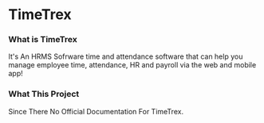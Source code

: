 # TimeTrex

<h3> What is TimeTrex </h3>
It's An HRMS Sofrware
time and attendance software that can help you manage employee time, attendance, HR and payroll via the web and mobile app!


<h3> What This Project </h3>
Since There No Official Documentation For TimeTrex. 

